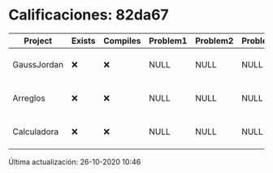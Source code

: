 # Calificaciones: 82da67
|Project|Exists|Compiles|Problem1|Problem2|Problem3|Extra|Grade|CommitHash|CommitDate|CheckDate|DueDate|Comments|
|-|-|-|-|-|-|-|-|-|-|-|-|-|
|GaussJordan|❌|❌|NULL|NULL|NULL|NULL|NULL|NULL|NULL|26-10-2020 10:46:51|nan|No se encontró el archivo en PracticasComputacionI/GaussJordan/GaussJordan.cpp|
|Arreglos|❌|❌|NULL|NULL|NULL|NULL|NULL|NULL|NULL|26-10-2020 10:46:50|nan|No se encontró el archivo en PracticasComputacionI/Arreglos/Arreglos.cpp|
|Calculadora|❌|❌|NULL|NULL|NULL|NULL|NULL|NULL|NULL|26-10-2020 10:46:49|nan|No se encontró el archivo en PracticasComputacionI/Calculadora/Calculadora.cpp|

Última actualización: 26-10-2020 10:46